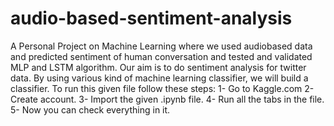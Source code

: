 # audio-based-sentiment-analysis
A Personal Project on Machine Learning where we used audiobased data and predicted sentiment of human conversation and tested and validated MLP and LSTM algorithm.
Our aim is to do sentiment analysis for twitter data. By using various kind of machine learning classifier, we will build a classifier.
To run this given file follow these steps:
1- Go to Kaggle.com
2- Create account.
3- Import the given .ipynb file.
4- Run all the tabs in the file.
5- Now you can check everything in it.
